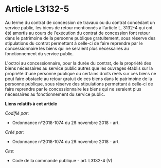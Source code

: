 # Article L3132-5

Au terme du contrat de concession de travaux ou du contrat concédant un service public, les biens de retour mentionnés à
l'article L. 3132-4 qui ont été amortis au cours de l'exécution du contrat de concession font retour dans le patrimoine de la
personne publique gratuitement, sous réserve des stipulations du contrat permettant à celle-ci de faire reprendre par le
concessionnaire les biens qui ne seraient plus nécessaires au fonctionnement du service public. 

L'octroi au concessionnaire, pour la durée du contrat, de la propriété des biens nécessaires au service public autres que les
ouvrages établis sur la propriété d'une personne publique ou certains droits réels sur ces biens ne peut faire obstacle au
retour gratuit de ces biens dans le patrimoine de la personne publique, sous réserve des stipulations permettant à celle-ci
de faire reprendre par le concessionnaire les biens qui ne seraient plus nécessaires au fonctionnement du service public.

**Liens relatifs à cet article**

_Codifié par_:

  - Ordonnance n°2018-1074 du 26 novembre 2018 - art.

_Créé par_:

  - Ordonnance n°2018-1074 du 26 novembre 2018 - art.

_Cite_:

  - Code de la commande publique - art. L3132-4 (V)
